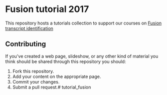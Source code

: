 Fusion tutorial 2017
===============

This repository hosts a tutorials collection to support our courses on [Fusion transcript identification ](www.google.com)

## Contributing

If you've created a web page, slideshow, or any other kind of material you think should be shared through this repository you should:

1. Fork this repository.
2. Add your content on the appropriate page.
3. Commit your changes. 
4. Submit a pull request.# tutorial_fusion
